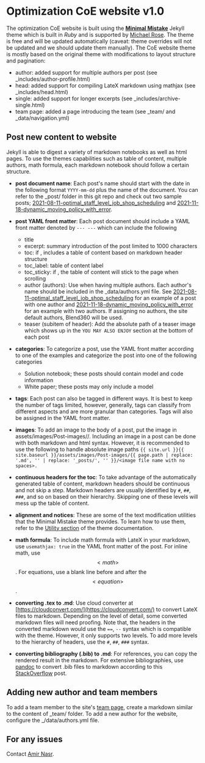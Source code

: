 # Optimization CoE website v1.0

The optimization CoE website is built using the [**Minimal Mistake**](https://mmistakes.github.io/minimal-mistakes/) Jekyll theme which is built in *Ruby* and is supported by [Michael Rose](https://github.com/mmistakes). The theme is free and will be updated automatically (caveat: theme overrides will not be updated and we should update them manually). The CoE website theme is mostly based on the original theme with modifications to layout structure and pagination:
  - author: added support for multiple authors per post (see _includes/author-profile.html)
  - head: added support for compiling LateX markdown using mathjax (see _includes/head.html)
  - single: added support for longer excerpts (see _includes/archive-single.html)
  - team page: added a page introducing the team (see _team/ and _data/navigation.yml)

## Post new content to website

Jekyll is able to digest a variety of markdown notebooks as well as html pages. To use the themes capabilities such as table of content, multiple authors, math formula, each markdown notebook should follow a certain structure.

- **post document name**: Each post's name should start with the date in the following format `YYYY-mm-dd` plus the name of the document. You can refer to the _post/ folder in this git repo and check out two sample posts; [2021-08-11-optimal_staff_level_job_shop_scheduling](https://github.com/BLEND360/Blend360OptimizationCoE.github.io/edit/master/_posts/2021-08-11-optimal_staff_level_job_shop_scheduling.md) and [2021-11-18-dynamic_moving_policy_with_error](https://github.com/BLEND360/Blend360OptimizationCoE.github.io/edit/master/_posts/2021-11-18-dynamic_moving_policy_with_error.md).

- **post YAML front matter**: Each post document should include a YAML front matter denoted by `--- ---` which can include the following
  - title
  - excerpt: summary introduction of the post limited to 1000 characters
  - toc: if <true>, includes a table of content based on markdown header structure
  - toc_label: table of content label
  - toc_sticky: if <true>, the table of content will stick to the page when scrolling
  - author (authors): Use <authors> when having multiple authors. Each author's name should be included in the _data/authors.yml file. See [2021-08-11-optimal_staff_level_job_shop_scheduling](https://github.com/BLEND360/Blend360OptimizationCoE.github.io/edit/master/_posts/2021-08-11-optimal_staff_level_job_shop_scheduling.md) for an example of a post with one author and [2021-11-18-dynamic_moving_policy_with_error](https://github.com/BLEND360/Blend360OptimizationCoE.github.io/edit/master/_posts/2021-11-18-dynamic_moving_policy_with_error.md) for an example with two authors. If assigning no authors, the site default authors, Blend360 will be used.
  - teaser (subitem of header): Add the absolute path of a teaser image which shows up in the `YOU MAY ALSO ENJOY` section at the bottom of each post

- **categories**: To categorize a post, use the YAML front matter according to one of the examples and categorize the post into one of the following categories
  - Solution notebook; these posts should contain model and code information
  - White paper; these posts may only include a model

- **tags**: Each post can also be tagged in different ways. It is best to keep the number of tags limited, however, generally, tags can classify from different aspects and are more granular than categories. Tags will also be assigned in the YAML front matter.

- **images**: To add an image to the body of a post, put the image in assets/images/Post-images/<post doc name>/<image file name with no spaces>. Including an image in a post can be done with both markdown and html syntax. However, it is recommended to use the following to handle absolute image paths `{{ site.url }}{{ site.baseurl }}/assets/images/Post-images/{{ page.path | replace: '.md', '' | replace: '_posts/', '' }}/<image file name with no spaces>.`

- **continuous headers for the toc**: To take advantage of the automatically generated table of content, markdown headers should be continuous and not skip a step. Markdown headers are usually identified by `#`, `##`, `###`, and so on based on their hierarchy. Skipping one of these levels will mess up the table of content.

- **alignment and notices**: These are some of the text modification utilities that the Minimal Mistake theme provides. To learn how to use them, refer to the [Utility section](https://mmistakes.github.io/minimal-mistakes/docs/utility-classes/) of the theme documentation.

- **math formula**: To include math formula with LateX in your markdown, use `usemathjax: true` in the YAML front matter of the post. For inline math, use $$<math>$$. For equations, use a blank line before and after the $$<equation>$$.

- **converting .tex to .md**: Use cloud converter at [https://cloudconvert.com/](https://cloudconvert.com/) to convert LateX files to markdown. Depending on the level of detail, some converted markdown files will need proofing. Note that, the headers in the converted markdown would use the `==`, `--` syntax which is compatible with the theme. However, it only supports two levels. To add more levels to the hierarchy of headers, use the `#`, `##`, `###` syntax.

- **converting bibliography (.bib) to .md**: For references, you can copy the rendered result in the markdown. For extensive bibliographies, use [pandoc](https://pandoc.org/installing.html) to convert .bib files to markdown according to this [StackOverflow](https://tex.stackexchange.com/questions/610876/generating-markdown-from-bib-file?utm_source=pocket_mylist) post.

## Adding new author and team members

To add a team member to the site's [team page](https://blend360.github.io/Blend360OptimizationCoE.github.io/team/), create a markdown similar to the content of _team/ folder. To add a new author for the website, configure the _/data/authors.yml file.

## For any issues
Contact [Amir Nasr](amir.nasrollahzadeh@blend360.com).
